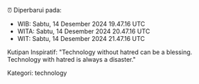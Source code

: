 ⏰ Diperbarui pada:
- WIB: Sabtu, 14 Desember 2024 19.47.16 UTC
- WITA: Sabtu, 14 Desember 2024 20.47.16 UTC
- WIT: Sabtu, 14 Desember 2024 21.47.16 UTC

Kutipan Inspiratif:
"Technology without hatred can be a blessing. Technology with hatred is always a disaster."


Kategori: technology

